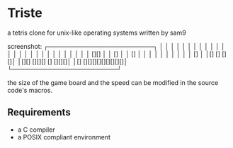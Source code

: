 # Triste
a tetris clone for unix-like operating systems written by sam9

screenshot:
        ┌────────────────────────┐
        │                        │
        │                        │
        │                        │
        │                        │
        │                        │
        │                        │
        │                        │
        │                        │
        │                        │
        │                        │
        │                        │
        │                        │
        │                        │
        │    [][]                │
        │    []                  │
        │    []                  │
        │                        │
        │                        │
        │                        │
        │                        │
        │          []            │
        │[]        []      []  []│
        │[][]  [][][]  []  [][][]│
        │[]    [][][][][][][][][]│
        └────────────────────────┘

the size of the game board and the speed can be modified in the source code's macros.

## Requirements
- a C compiler
- a POSIX compliant environment
